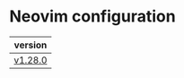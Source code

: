 # Neovim configuration

|                                version                                 |
| :--------------------------------------------------------------------: |
| [v1.28.0](https://github.com/vladdoster/neovim-configuration/releases) |
